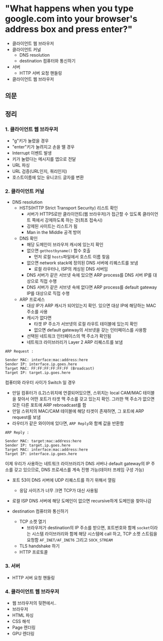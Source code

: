 # "What happens when you type google.com into your browser's address box and press enter?"

- 클라이언트 웹 브라우저
- 클라이언트 커널
  - DNS resolution
  - destination 컴퓨터와 통신하기
- 서버
  - HTTP 서버 요청 핸들링
- 클라이언트 웹 브라우저

## 의문

## 정리

### 1. 클라이언트 웹 브라우저

- "g"키가 눌렸을 경우
- "enter"키가 눌려지고 손을 뗄 경우
- Interrupt 이벤트 발생
- 키가 눌렸다는 메시지를 앱으로 전달
- URL 파싱
- URL 검증(URL인지, 쿼리인지)
- 호스트이름에 있는 유니코드 글자를 변환

### 2. 클라이언트 커널

- DNS resolution
  - HSTS(HTTP Strict Transport Security) 리스트 확인
    - 서버가 HTTPS로만 클라이언트(웹 브라우저)가 접근할 수 있도록 클라이언트 쪽에서 강제하도록 하는 것(최초 접속시)
    - 강제된 사이트는 리스트가 됨
    - Man in the Middle 공격 방어
  - DNS 확인
    - 해당 도메인이 브라우저 캐시에 있는지 확인
    - 없으면 `gethostbyname()` 함수 호출
      - 먼저 로컬 `hosts`파일에서 호스트 이름 찾음
    - 없으면 network stack에 정의된 DNS 서버에 리퀘스트를 보냄
      - 로컬 라우터나, ISP의 캐싱된 DNS 서버임
    - DNS 서버가 같은 서브넷 속에 있으면 ARP process를 DNS 서버 IP를 대상으로 직접 수행
    - DNS 서버가 같은 서브넷 속에 없다면 ARP process를 default gateway IP를 대상으로 직접 수행
  - ARP 프로세스
    - 대상 IP가 ARP 캐시가 되어있는지 확인. 있으면 대상 IP에 해당하는 MAC 주소를 사용
    - 캐시가 없다면
      - 타겟 IP 주소가 서브넷의 로컬 라우트 테이블에 있는지 확인
      - 없으면 default gateway의 서브넷을 갖는 인터페이스를 사용함
    - 선택된 네트워크 인터페이스의 맥 주소가 확인됨
    - 네트워크 라이브러리가 Layer 2 ARP 리퀘스트를 보냄

`ARP Request :`

```
Sender MAC: interface:mac:address:here
Sender IP: interface.ip.goes.here
Target MAC: FF:FF:FF:FF:FF:FF (Broadcast)
Target IP: target.ip.goes.here
```

컴퓨터와 라우터 사이가 Switch 일 경우

- 만일 컴퓨터가 (L2)스위치에 연결되어있으면, 스위치는 local CAM/MAC 테이블을 찾아서 어떤 포트가 타겟 맥 주소를 갖고 있는지 확인. 그러한 맥 주소가 없으면 모든 다른 포트에 ARP rebroadcast를 함
- 만일 스위치의 MAC/CAM 테이블에 해당 타겟이 존재하면, 그 포트에 ARP request를 보냄
- 라우터가 같은 와이어에 있다면, `ARP Reply`와 함꼐 값을 반환함

`ARP Reply :`

```
Sender MAC: target:mac:address:here
Sender IP: target.ip.goes.here
Target MAC: interface:mac:address:here
Target IP: interface.ip.goes.here
```

이제 우리가 사용하는 네트워크 라이브러리가 DNS 서버나 default gateway의 IP 주소를 갖고 있으므로, DNS 프로세스를 계속 진행 가능(데이터 프레임 구성 가능)

- 포트 53이 DNS 서버에 UDP 리퀘스트를 하기 위해서 열림
  - 응답 사이즈가 너무 크면 TCP가 대신 사용됨
- 로컬 ISP DNS 서버에 해당 도메인이 없으면 recursive하게 도메인을 찾아나감

- destination 컴퓨터와 통신하기
  - TCP 소켓 열기
    - 브라우저가 destination의 IP 주소를 받으면, 포트번호와 함께 `socket`이라는 시스템 라이브러리와 함께 해당 시스템에 call 하고, TCP 소켓 스트림을 요청함 `AF_INET/AF_INET6` 그리고 `SOCK_STREAM`
  - TLS handshake 하기
  - HTTP 프로토콜

### 3. 서버

- HTTP 서버 요청 핸들링

### 4. 클라이언트 웹 브라우저

- 웹 브라우저의 뒷편에서..
- 브라우저
- HTML 파싱
- CSS 해석
- Page 렌더링
- GPU 렌더링
